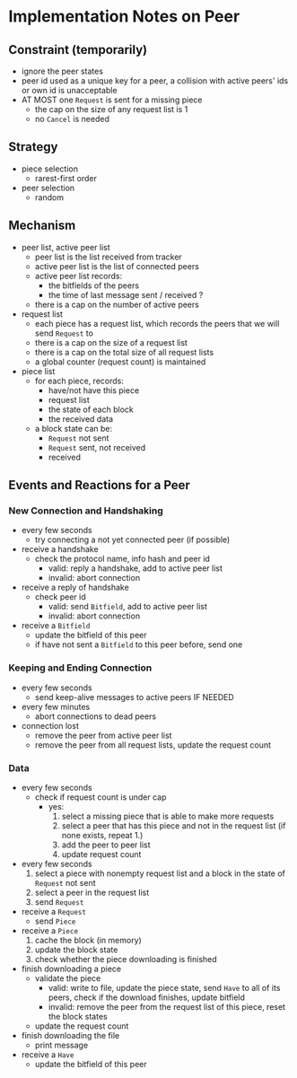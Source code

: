 # Implementation Notes on Peer

## Constraint (temporarily)
- ignore the peer states
- peer id used as a unique key for a peer, a collision with active peers' ids or own id is unacceptable
- AT MOST one `Request` is sent for a missing piece
    - the cap on the size of any request list is 1
    - no `Cancel` is needed

## Strategy
- piece selection
    - rarest-first order
- peer selection
    - random

## Mechanism
- peer list, active peer list
    - peer list is the list received from tracker
    - active peer list is the list of connected peers
    - active peer list records:
        - the bitfields of the peers
        - the time of last message sent / received ?
    - there is a cap on the number of active peers
- request list
    - each piece has a request list, which records the peers that we will send `Request` to
    - there is a cap on the size of a request list
    - there is a cap on the total size of all request lists
    - a global counter (request count) is maintained
- piece list
    - for each piece, records:
        - have/not have this piece
        - request list
        - the state of each block
        - the received data
    - a block state can be:
        - `Request` not sent
        - `Request` sent, not received
        - received

## Events and Reactions for a Peer

### New Connection and Handshaking
- every few seconds
    - try connecting a not yet connected peer (if possible)
- receive a handshake
    - check the protocol name, info hash and peer id
        - valid: reply a handshake, add to active peer list
        - invalid: abort connection
- receive a reply of handshake
    - check peer id
        - valid: send `Bitfield`, add to active peer list
        - invalid: abort connection
- receive a `Bitfield`
    - update the bitfield of this peer
    - if have not sent a `Bitfield` to this peer before, send one

### Keeping and Ending Connection
- every few seconds
    - send keep-alive messages to active peers IF NEEDED
- every few minutes
    - abort connections to dead peers
- connection lost
    - remove the peer from active peer list
    - remove the peer from all request lists, update the request count

### Data
- every few seconds
    - check if request count is under cap
        - yes: 
            1. select a missing piece that is able to make more requests
            2. select a peer that has this piece and not in the request list (if none exists, repeat 1.)
            3. add the peer to peer list
            4. update request count
- every few seconds
    1. select a piece with nonempty request list and a block in the state of `Request` not sent
    2. select a peer in the request list
    3. send `Request`
- receive a `Request`
    - send `Piece`
- receive a `Piece`
    1. cache the block (in memory)
    2. update the block state 
    3. check whether the piece downloading is finished
- finish downloading a piece
    - validate the piece
        - valid: write to file, update the piece state, send `Have` to all of its peers, check if the download finishes, update bitfield
        - invalid: remove the peer from the request list of this piece, reset the block states
    - update the request count
- finish downloading the file
    - print message
- receive a `Have`
    - update the bitfield of this peer
